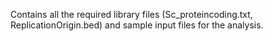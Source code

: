 Contains all the required library files (Sc_proteincoding.txt, ReplicationOrigin.bed) and sample input files for the analysis.
